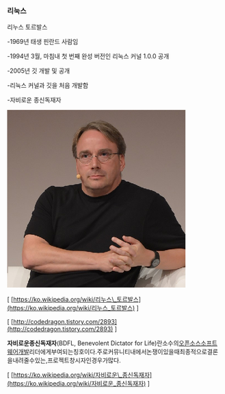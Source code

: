 ### 리눅스

리누스 토르발스

-1969년 태생 핀란드 사람임

-1994년 3월, 마침내 첫 번째 완성 버전인 리눅스 커널 1.0.0 공개

-2005년 깃 개발 및 공개

-리눅스 커널과 깃을 처음 개발함

-자비로운 종신독재자

![](/assets/토르발스.png)

\[ [https://ko.wikipedia.org/wiki/리누스\_토르발스](https://ko.wikipedia.org/wiki/리누스_토르발스) \]

\[ [http://codedragon.tistory.com/2893](http://codedragon.tistory.com/2893) \]

**자비로운종신독재자**\(BDFL, Benevolent Dictator for Life\)란소수의[오픈소스소프트웨어개발](https://ko.wikipedia.org/w/index.php?title=오픈_소스_소프트웨어_개발&action=edit&redlink=1)리더에게부여되는칭호이다.주로커뮤니티내에서논쟁이있을때최종적으로결론을내려줄수있는,프로젝트창시자인경우가많다.

\[ [https://ko.wikipedia.org/wiki/자비로운\_종신독재자](https://ko.wikipedia.org/wiki/자비로운_종신독재자) \]

